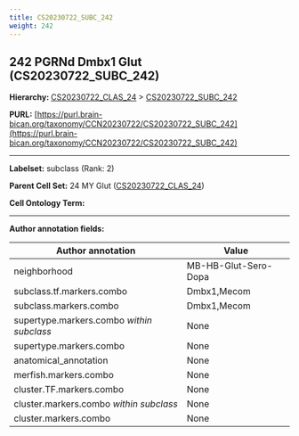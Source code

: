 ```yaml
---
title: CS20230722_SUBC_242
weight: 242
---
```

## 242 PGRNd Dmbx1 Glut (CS20230722_SUBC_242)
<b>Hierarchy: </b>
[CS20230722_CLAS_24](../CS20230722_CLAS_24) >
[CS20230722_SUBC_242](../CS20230722_SUBC_242)

**PURL:** [https://purl.brain-bican.org/taxonomy/CCN20230722/CS20230722_SUBC_242](https://purl.brain-bican.org/taxonomy/CCN20230722/CS20230722_SUBC_242)

---


**Labelset:** subclass (Rank: 2)

**Parent Cell Set:** 24 MY Glut ([CS20230722_CLAS_24](../CS20230722_CLAS_24))



**Cell Ontology Term:** 

[MARKER GENES.]: #


---

[TRANSFERRED ANNOTATIONS.]: #


[AUTHOR ANNOTATION FIELDS.]: #


**Author annotation fields:**

| Author annotation | Value |
|-------------------|-------|
|neighborhood|MB-HB-Glut-Sero-Dopa|
|subclass.tf.markers.combo|Dmbx1,Mecom|
|subclass.markers.combo|Dmbx1,Mecom|
|supertype.markers.combo _within subclass_|None|
|supertype.markers.combo|None|
|anatomical_annotation|None|
|merfish.markers.combo|None|
|cluster.TF.markers.combo|None|
|cluster.markers.combo _within subclass_|None|
|cluster.markers.combo|None|
